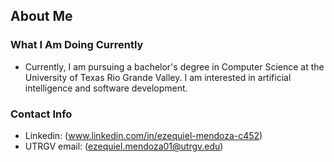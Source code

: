 ## About Me


### What I Am Doing Currently
- Currently, I am pursuing a bachelor's degree in Computer Science at the University of Texas Rio Grande Valley. I am interested in artificial intelligence and software development.

### Contact Info
- Linkedin: (www.linkedin.com/in/ezequiel-mendoza-c452)
- UTRGV email: (ezequiel.mendoza01@utrgv.edu)

<!--
**mendozaezequiel310-blip/mendozaezequiel310-blip** is a ✨ _special_ ✨ repository because its `README.md` (this file) appears on your GitHub profile.

Here are some ideas to get you started:

- 🔭 I’m currently working on ...
- 🌱 I’m currently learning ...
- 👯 I’m looking to collaborate on ...
- 🤔 I’m looking for help with ...
- 💬 Ask me about ...
- 📫 How to reach me: ...
- 😄 Pronouns: ...
- ⚡ Fun fact: ...
-->
